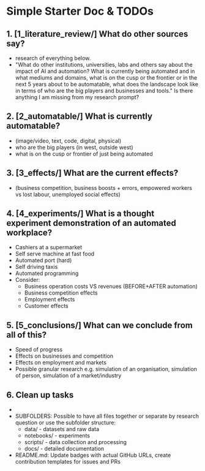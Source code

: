 # Simple Starter Doc & TODOs

## 1. [1_literature_review/] What do other sources say? 
- research of everything below. 
- "What do other institutions, universities, labs and others say about the impact of AI and automation? What is currently being automated and in what mediums and domains, what is on the cusp or the frontier or in the next 5 years about to be automatable, what does the landscape look like in terms of who are the big players and businesses and tools." Is there anything I am missing from my research prompt?

## 2. [2_automatable/] What is currently automatable? 
- (image/video, text, code, digital, physical)
- who are the big players (in west, outside west)
- what is on the cusp or frontier of just being automated

## 3. [3_effects/] What are the current effects? 
- (business competition, business boosts + errors, empowered workers vs lost labour, unemployed social effects)

## 4. [4_experiments/] What is a thought experiment demonstration of an automated workplace? 
- Cashiers at a supermarket
- Self serve machine at fast food
- Automated port (hard)
- Self driving taxis
- Automated programming
- Consider:
	- Business operation costs VS revenues (BEFORE+AFTER automation)
	- Business competition effects
	- Employment effects
	- Customer effects

## 5. [5_conclusions/] What can we conclude from all of this?
- Speed of progress
- Effects on businesses and competition
- Effects on employment and markets
- Possible granular research e.g. simulation of an organisation, simulation of person, simulation of a market/industry

## 6. Clean up tasks
- 
- SUBFOLDERS: Possible to have all files together or separate by research question or use the subfolder structure:
	- data/ 		- datasets and raw data
	- notebooks/ 	- experiments
	- scripts/ 		- data collection and processing
	- docs/ 		- detailed documentation 
- README.md: Update badges with actual GitHub URLs, create contribution templates for issues and PRs